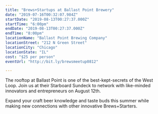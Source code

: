 ```yaml
---
title: "Brews+Startups at Ballast Point Brewery"
date: "2019-07-16T00:32:07.984Z"
startDate: "2019-08-13T00:27:37.000Z"
startTime: "6:00pm"
endDate: "2019-08-13T00:27:37.000Z"
endTime: "8:00pm"
locationName: "Ballast Point Brewing Company"
locationStreet: "212 N Green Street"
locationCity: "Chicago"
locationState: "IL"
cost: "$25 per person"
eventUrl: "http://bit.ly/brewsmeetup0812"

---
```


The rooftop at Ballast Point is one of the best-kept-secrets of the West Loop. Join us at their Starboard Sundeck to network with like-minded innovators and entrepreneurs on August 12th.

Expand your craft beer knowledge and taste buds this summer while making new connections with other innovative Brews+Starters.

